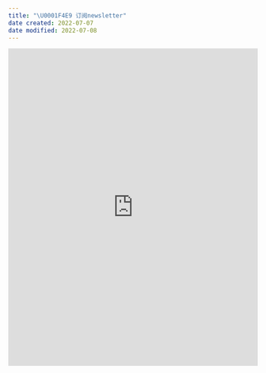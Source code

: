 ```yaml
---
title: "\U0001F4E9 订阅newsletter"
date created: 2022-07-07
date modified: 2022-07-08
---
```

<iframe border=0 frameborder=0 src="https://oldwinter.zhubai.love/" allow="fullscreen" style="height: 640px; width: 100%; z-index: 999;"></iframe>
